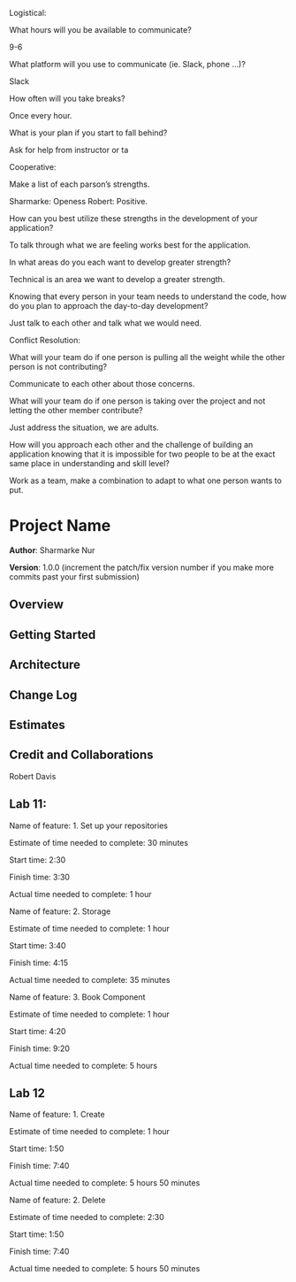 Logistical:


What hours will you be available to communicate?

9-6

What platform will you use to communicate (ie. Slack, phone …)?

Slack

How often will you take breaks?

Once every hour.

What is your plan if you start to fall behind?

Ask for help from instructor or ta

Cooperative:


Make a list of each parson’s strengths.

Sharmarke: Openess Robert: Positive.

How can you best utilize these strengths in the development of your application?

To talk through what we are feeling works best for the application.

In what areas do you each want to develop greater strength?

Technical is an area we want to develop a greater strength.

Knowing that every person in your team needs to understand the code, how do you plan to approach the day-to-day development?

Just talk to each other and talk what we would need.

Conflict Resolution:


What will your team do if one person is pulling all the weight while the other person is not contributing?

Communicate to each other about those concerns.

What will your team do if one person is taking over the project and not letting the other member contribute?

Just address the situation, we are adults.

How will you approach each other and the challenge of building an application knowing that it is impossible for two people to be at the exact same place in understanding and skill level?

Work as a team, make a combination to adapt to what one person wants to put.

# Project Name

**Author**: Sharmarke Nur

**Version**: 1.0.0 (increment the patch/fix version number if you make more commits past your first submission)

## Overview


## Getting Started


## Architecture


## Change Log

## Estimates


## Credit and Collaborations

Robert Davis

## Lab 11:

Name of feature: 1. Set up your repositories

Estimate of time needed to complete: 30 minutes

Start time: 2:30

Finish time: 3:30

Actual time needed to complete: 1 hour

Name of feature: 2. Storage

Estimate of time needed to complete: 1 hour

Start time: 3:40

Finish time: 4:15

Actual time needed to complete: 35 minutes

Name of feature: 3. Book Component

Estimate of time needed to complete: 1 hour

Start time: 4:20

Finish time: 9:20

Actual time needed to complete: 5 hours

## Lab 12

Name of feature: 1. Create

Estimate of time needed to complete: 1 hour

Start time: 1:50

Finish time: 7:40

Actual time needed to complete: 5 hours 50 minutes

Name of feature: 2. Delete

Estimate of time needed to complete: 2:30

Start time: 1:50

Finish time: 7:40

Actual time needed to complete: 5 hours 50 minutes
